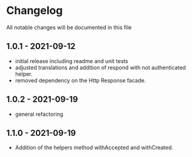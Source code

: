 # Changelog

All notable changes will be documented in this file

## 1.0.1 - 2021-09-12

- initial release including readme and unit tests
- adjusted translations and addition of respond with not authenticated helper.
- removed dependency on the Http Response facade.

## 1.0.2 - 2021-09-19
- general refactoring

## 1.1.0 - 2021-09-19
- Addition of the helpers method withAccepted and withCreated.



